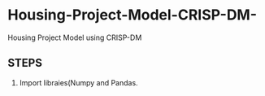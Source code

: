 # Housing-Project-Model-CRISP-DM-
Housing Project Model using  CRISP-DM 

STEPS
--------
1. Import libraies(Numpy and Pandas.

